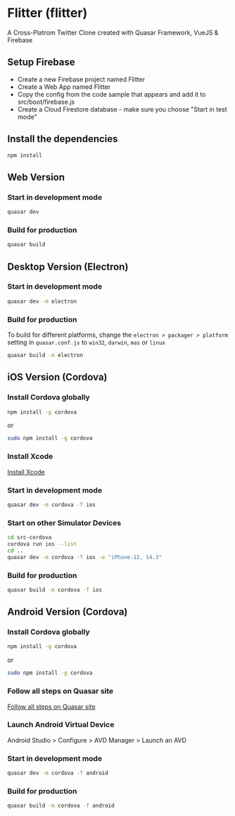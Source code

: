 # Flitter (flitter)

A Cross-Platrom Twitter Clone created with Quasar Framework, VueJS & Firebase

## Setup Firebase
- Create a new Firebase project named Flitter
- Create a Web App named Flitter
- Copy the config from the code sample that appears and add it to src/boot/firebase.js
- Create a Cloud Firestore database - make sure you choose "Start in test mode"

## Install the dependencies
```bash
npm install
```

## Web Version

### Start  in development mode
```bash
quasar dev
```

### Build for production
```bash
quasar build
```

## Desktop Version (Electron)

### Start  in development mode
```bash
quasar dev -m electron
```

### Build for production
To build for different platforms, change the `electron > packager > platform` setting in `quasar.conf.js` to `win32`, `darwin`, `mas` or `linux` 
```bash
quasar build -m electron
```

## iOS Version (Cordova)

### Install Cordova globally
```bash
npm install -g cordova
```
or
```bash
sudo npm install -g cordova
```

### Install Xcode

[Install Xcode](https://developer.apple.com/download/more/)

### Start  in development mode
```bash
quasar dev -m cordova -T ios
```

### Start on other Simulator Devices
```bash
cd src-cordova
cordova run ios --list
cd ..
quasar dev -m cordova -T ios -e "iPhone-12, 14.3"
```

### Build for production
```bash
quasar build -m cordova -T ios
```

## Android Version (Cordova)

### Install Cordova globally
```bash
npm install -g cordova
```
or
```bash
sudo npm install -g cordova
```

### Follow all steps on Quasar site

[Follow all steps on Quasar site](https://quasar.dev/quasar-cli/developing-cordova-apps/preparation#Android-setup)

### Launch Android Virtual Device
Android Studio > Configure > AVD Manager > Launch an AVD

### Start  in development mode
```bash
quasar dev -m cordova -T android
```

### Build for production
```bash
quasar build -m cordova -T android
```